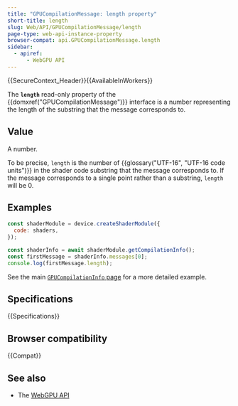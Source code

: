 ```yaml
---
title: "GPUCompilationMessage: length property"
short-title: length
slug: Web/API/GPUCompilationMessage/length
page-type: web-api-instance-property
browser-compat: api.GPUCompilationMessage.length
sidebar:
  - apiref:
      - WebGPU API
---
```


{{SecureContext_Header}}{{AvailableInWorkers}}

The **`length`** read-only property of the
{{domxref("GPUCompilationMessage")}} interface is a number representing the length of the substring that the message corresponds to.

## Value

A number.

To be precise, `length` is the number of {{glossary("UTF-16", "UTF-16 code units")}} in the shader code substring that the message corresponds to. If the message corresponds to a single point rather than a substring, `length` will be 0.

## Examples

```js
const shaderModule = device.createShaderModule({
  code: shaders,
});

const shaderInfo = await shaderModule.getCompilationInfo();
const firstMessage = shaderInfo.messages[0];
console.log(firstMessage.length);
```

See the main [`GPUCompilationInfo` page](/en-US/docs/Web/API/GPUCompilationInfo#examples) for a more detailed example.

## Specifications

{{Specifications}}

## Browser compatibility

{{Compat}}

## See also

- The [WebGPU API](/en-US/docs/Web/API/WebGPU_API)
